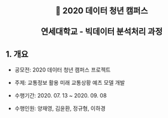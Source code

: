 <h2 align="center">🐳 2020 데이터 청년 캠퍼스<br><br>연세대학교 - 빅데이터 분석처리 과정</h2>

<h2>1. 개요</h2>

- 공모전: 2020 데이터 청년 캠퍼스 프로젝트

- 주제: 교통정보 활용 미래 교통상황 예츠 모델 개발

- 수행기간: 2020. 07. 13 ~ 2020. 09. 08

- 수행인원: 양재영, 김윤환, 정규형, 이하경
